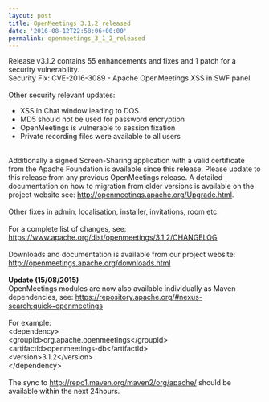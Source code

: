 ```yaml
---
layout: post
title: OpenMeetings 3.1.2 released
date: '2016-08-12T22:58:06+00:00'
permalink: openmeetings_3_1_2_released
---
```

<!--
Licensed under the Apache License, Version 2.0 (the "License") http://www.apache.org/licenses/LICENSE-2.0
-->
Release v3.1.2 contains 55 enhancements and fixes and 1 patch for a security vulnerability.<br/>
Security Fix: CVE-2016-3089 - Apache OpenMeetings XSS in SWF panel<br/><br/>
Other security relevant updates:
<ul>
<li>XSS in Chat window leading to DOS</li>
<li>MD5 should not be used for password encryption</li>
<li>OpenMeetings is vulnerable to session fixation</li>
<li>Private recording files were available to all users</li>
</ul>
<br/>Additionally a signed Screen-Sharing application with a valid certificate from the Apache Foundation is available since this release. Please update to this release from any previous OpenMeetings release. A detailed documentation on how to migration from older versions is available on the project website see: <a href="http://openmeetings.apache.org/Upgrade.html" target="_BLANK">http://openmeetings.apache.org/Upgrade.html</a>.<br/>
<br/>
Other fixes in admin, localisation, installer, invitations, room etc.
<br/><br/>
For a complete list of changes, see: <a href="https://www.apache.org/dist/openmeetings/3.1.2/CHANGELOG" target="_BLANK">https://www.apache.org/dist/openmeetings/3.1.2/CHANGELOG</a>
<br/><br/>
Downloads and documentation is available from our project website: <br/><a href="http://openmeetings.apache.org/downloads.html" target="_blank">http://openmeetings.apache.org/downloads.html</a><br/>
<br/>
<b>Update (15/08/2015)</b><br/>
OpenMeetings modules are now also available individually as Maven dependencies, see: <a href="https://repository.apache.org/#nexus-search;quick~openmeetings" target="_BLANK">https://repository.apache.org/#nexus-search;quick~openmeetings</a><br/><br/>
For example:<br/>
&lt;dependency&gt;<br/>
  &lt;groupId&gt;org.apache.openmeetings&lt;/groupId&gt;<br/>
  &lt;artifactId&gt;openmeetings-db&lt;/artifactId&gt;<br/>
  &lt;version&gt;3.1.2&lt;/version&gt;<br/>
&lt;/dependency&gt;<br/>
<br/>
The sync to <a href=" http://repo1.maven.org/maven2/org/apache/" target="_BLANK">http://repo1.maven.org/maven2/org/apache/</a> should be available within the next 24hours.
